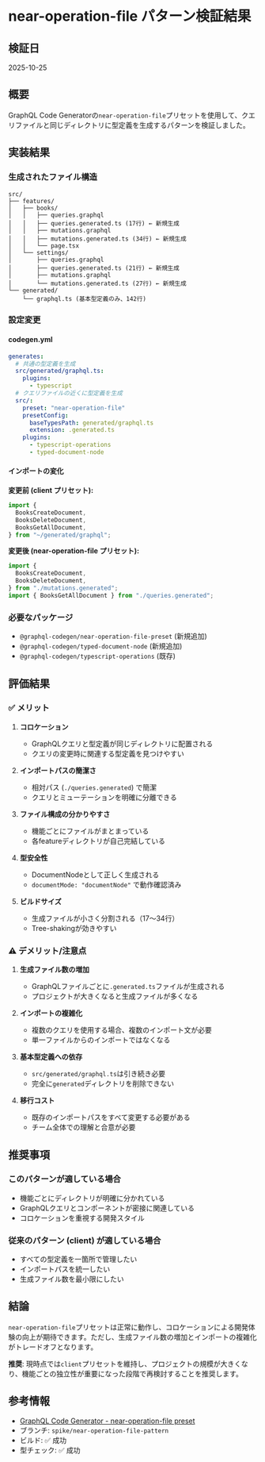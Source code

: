 # near-operation-file パターン検証結果

## 検証日

2025-10-25

## 概要

GraphQL Code Generatorの`near-operation-file`プリセットを使用して、クエリファイルと同じディレクトリに型定義を生成するパターンを検証しました。

## 実装結果

### 生成されたファイル構造

```
src/
├── features/
│   ├── books/
│   │   ├── queries.graphql
│   │   ├── queries.generated.ts (17行) ← 新規生成
│   │   ├── mutations.graphql
│   │   ├── mutations.generated.ts (34行) ← 新規生成
│   │   └── page.tsx
│   └── settings/
│       ├── queries.graphql
│       ├── queries.generated.ts (21行) ← 新規生成
│       ├── mutations.graphql
│       └── mutations.generated.ts (27行) ← 新規生成
└── generated/
    └── graphql.ts (基本型定義のみ、142行)
```

### 設定変更

#### codegen.yml

```yaml
generates:
  # 共通の型定義を生成
  src/generated/graphql.ts:
    plugins:
      - typescript
  # クエリファイルの近くに型定義を生成
  src/:
    preset: "near-operation-file"
    presetConfig:
      baseTypesPath: generated/graphql.ts
      extension: .generated.ts
    plugins:
      - typescript-operations
      - typed-document-node
```

#### インポートの変化

**変更前 (client プリセット):**

```typescript
import {
  BooksCreateDocument,
  BooksDeleteDocument,
  BooksGetAllDocument,
} from "~/generated/graphql";
```

**変更後 (near-operation-file プリセット):**

```typescript
import {
  BooksCreateDocument,
  BooksDeleteDocument,
} from "./mutations.generated";
import { BooksGetAllDocument } from "./queries.generated";
```

### 必要なパッケージ

- `@graphql-codegen/near-operation-file-preset` (新規追加)
- `@graphql-codegen/typed-document-node` (新規追加)
- `@graphql-codegen/typescript-operations` (既存)

## 評価結果

### ✅ メリット

1. **コロケーション**
   - GraphQLクエリと型定義が同じディレクトリに配置される
   - クエリの変更時に関連する型定義を見つけやすい

2. **インポートパスの簡潔さ**
   - 相対パス (`./queries.generated`) で簡潔
   - クエリとミューテーションを明確に分離できる

3. **ファイル構成の分かりやすさ**
   - 機能ごとにファイルがまとまっている
   - 各featureディレクトリが自己完結している

4. **型安全性**
   - DocumentNodeとして正しく生成される
   - `documentMode: "documentNode"` で動作確認済み

5. **ビルドサイズ**
   - 生成ファイルが小さく分割される（17〜34行）
   - Tree-shakingが効きやすい

### ⚠️ デメリット/注意点

1. **生成ファイル数の増加**
   - GraphQLファイルごとに`.generated.ts`ファイルが生成される
   - プロジェクトが大きくなると生成ファイルが多くなる

2. **インポートの複雑化**
   - 複数のクエリを使用する場合、複数のインポート文が必要
   - 単一ファイルからのインポートではなくなる

3. **基本型定義への依存**
   - `src/generated/graphql.ts`は引き続き必要
   - 完全に`generated`ディレクトリを削除できない

4. **移行コスト**
   - 既存のインポートパスをすべて変更する必要がある
   - チーム全体での理解と合意が必要

## 推奨事項

### このパターンが適している場合

- 機能ごとにディレクトリが明確に分かれている
- GraphQLクエリとコンポーネントが密接に関連している
- コロケーションを重視する開発スタイル

### 従来のパターン (client) が適している場合

- すべての型定義を一箇所で管理したい
- インポートパスを統一したい
- 生成ファイル数を最小限にしたい

## 結論

`near-operation-file`プリセットは正常に動作し、コロケーションによる開発体験の向上が期待できます。ただし、生成ファイル数の増加とインポートの複雑化がトレードオフとなります。

**推奨**: 現時点では`client`プリセットを維持し、プロジェクトの規模が大きくなり、機能ごとの独立性が重要になった段階で再検討することを推奨します。

## 参考情報

- [GraphQL Code Generator - near-operation-file preset](https://the-guild.dev/graphql/codegen/plugins/presets/near-operation-file-preset)
- ブランチ: `spike/near-operation-file-pattern`
- ビルド: ✅ 成功
- 型チェック: ✅ 成功
